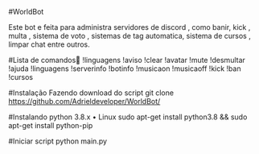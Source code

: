 

#WorldBot

 Este bot e feita para administra servidores de discord , como banir, kick , multa , sistema de voto , sistemas de tag automatica, sistema de cursos , limpar chat entre outros.

#Lista de comandos🔰
 !linguagens
 !aviso
 !clear
 !avatar
 !mute
 !desmultar
 !ajuda
 !linguagens
 !serverinfo
 !botinfo
 !musicaon
 !musicaoff
 !kick
 !ban
 !cursos

#Instalação
  Fazendo download do script git clone https://github.com/Adrieldeveloper/WorldBot/

#Instalando python 3.8.x
• Linux sudo apt-get install python3.8 && sudo apt-get install python-pip

#Iniciar script
  python main.py
